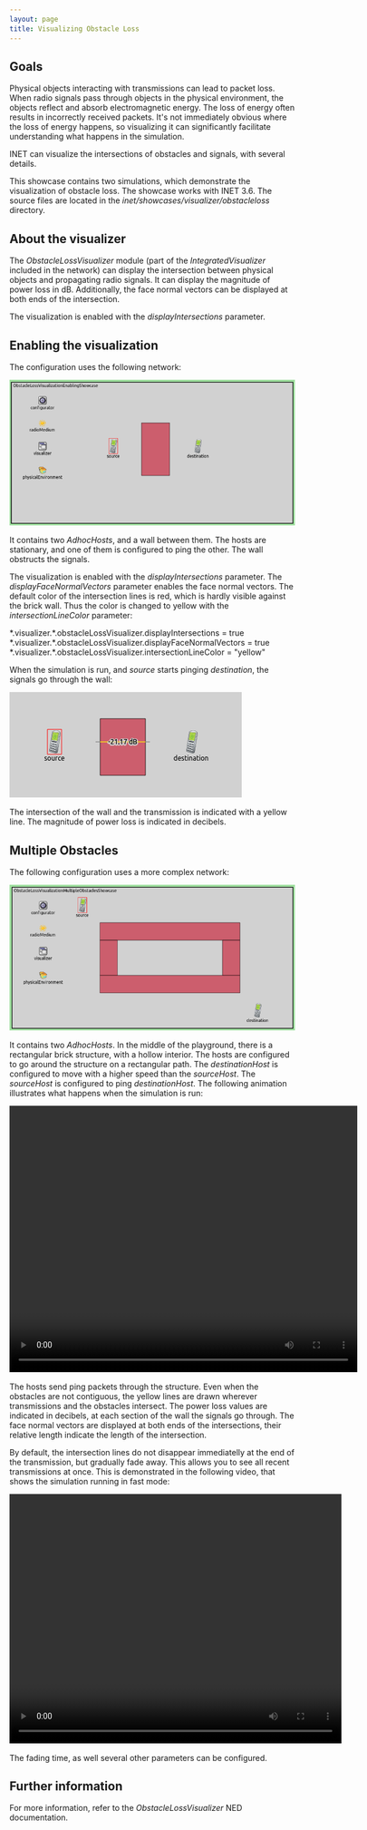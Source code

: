 ```yaml
---
layout: page
title: Visualizing Obstacle Loss
---
```


Goals
-----

Physical objects interacting with transmissions can lead to packet loss. When radio signals pass through objects in the physical environment, the objects reflect and absorb electromagnetic energy. The loss of energy often results in incorrectly received packets. It's not immediately obvious where the loss of energy happens, so visualizing it can significantly facilitate understanding what happens in the simulation.

INET can visualize the intersections of obstacles and signals, with several details.

This showcase contains two simulations, which demonstrate the visualization of obstacle loss. The showcase works with INET 3.6. The source files are located in the <var>inet/showcases/visualizer/obstacleloss</var> directory.

About the visualizer
--------------------

The <var>ObstacleLossVisualizer</var> module (part of the <var>IntegratedVisualizer</var> included in the network) can display the intersection between physical objects and propagating radio signals. It can display the magnitude of power loss in dB. Additionally, the face normal vectors can be displayed at both ends of the intersection.

The visualization is enabled with the <var>displayIntersections</var> parameter.

Enabling the visualization
--------------------------

The configuration uses the following network:

<img src="simplenetwork.png" class="screen" />

It contains two <var>AdhocHosts</var>, and a wall between them. The hosts are stationary, and one of them is configured to ping the other. The wall obstructs the signals.

The visualization is enabled with the <var>displayIntersections</var> parameter. The <var>displayFaceNormalVectors</var> parameter enables the face normal vectors. The default color of the intersection lines is red, which is hardly visible against the brick wall. Thus the color is changed to yellow with the <var>intersectionLineColor</var> parameter:

<p><div class="snippet">
*.visualizer.*.obstacleLossVisualizer.displayIntersections = true
*.visualizer.*.obstacleLossVisualizer.displayFaceNormalVectors = true
*.visualizer.*.obstacleLossVisualizer.intersectionLineColor = "yellow"
</div></p>

When the simulation is run, and <var>source</var> starts pinging <var>destination</var>, the signals go through the wall:

<img src="simple2.png" class="screen" />

The intersection of the wall and the transmission is indicated with a yellow line. The magnitude of power loss is indicated in decibels.

Multiple Obstacles
------------------

The following configuration uses a more complex network:

<img src="advancednetwork.png" class="screen" />

It contains two <var>AdhocHosts</var>. In the middle of the playground, there is a rectangular brick structure, with a hollow interior. The hosts are configured to go around the structure on a rectangular path. The <var>destinationHost</var> is configured to move with a higher speed than the <var>sourceHost</var>. The <var>sourceHost</var> is configured to ping <var>destinationHost</var>. The following animation illustrates what happens when the simulation is run:

<p><video controls autoplay loop onclick="this.paused ? this.play() : this.pause();" src="obstacleloss2_5.mp4" width="614" height="470"></video></p>

The hosts send ping packets through the structure. Even when the obstacles are not contiguous, the yellow lines are drawn wherever transmissions and the obstacles intersect. The power loss values are indicated in decibels, at each section of the wall the signals go through. The face normal vectors are displayed at both ends of the intersections, their relative length indicate the length of the intersection.

By default, the intersection lines do not disappear immediatelly at the end of the transmission, but gradually fade away. This allows you to see all recent transmissions at once. This is demonstrated in the following video, that shows the simulation running in fast mode:

<p><video controls autoplay loop onclick="this.paused ? this.play() : this.pause();" src="obstacleloss3.mp4" width="586px" height="440px"></video></p>

The fading time, as well several other parameters can be configured.

Further information
-------------------

For more information, refer to the <var>ObstacleLossVisualizer</var> NED documentation.
